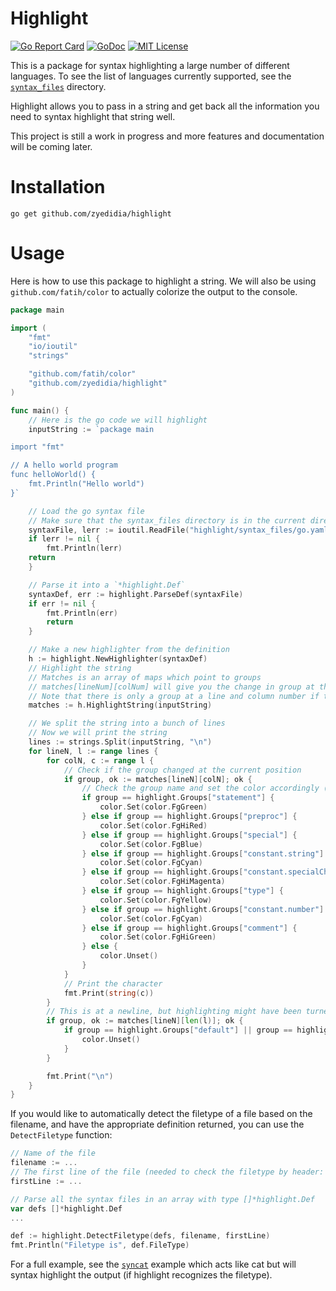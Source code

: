 # Highlight
[![Go Report Card](https://goreportcard.com/badge/github.com/zyedidia/highlight)](https://goreportcard.com/report/github.com/zyedidia/highlight)
[![GoDoc](https://godoc.org/github.com/zyedidia/highlight?status.svg)](http://godoc.org/github.com/zyedidia/highlight)
[![MIT License](https://img.shields.io/badge/license-MIT-blue.svg)](https://github.com/zyedidia/highlight/blob/master/LICENSE)

This is a package for syntax highlighting a large number of different languages. To see the list of
languages currently supported, see the [`syntax_files`](./syntax_files) directory.

Highlight allows you to pass in a string and get back all the information you need to syntax highlight
that string well.

This project is still a work in progress and more features and documentation will be coming later.

# Installation

```
go get github.com/zyedidia/highlight
```

# Usage

Here is how to use this package to highlight a string. We will also be using `github.com/fatih/color` to actually
colorize the output to the console.

```go
package main

import (
    "fmt"
    "io/ioutil"
    "strings"

    "github.com/fatih/color"
    "github.com/zyedidia/highlight"
)

func main() {
    // Here is the go code we will highlight
    inputString := `package main

import "fmt"

// A hello world program
func helloWorld() {
    fmt.Println("Hello world")
}`

    // Load the go syntax file
    // Make sure that the syntax_files directory is in the current directory
    syntaxFile, lerr := ioutil.ReadFile("highlight/syntax_files/go.yaml")
    if lerr != nil {
        fmt.Println(lerr)
	return
    }    

    // Parse it into a `*highlight.Def`
    syntaxDef, err := highlight.ParseDef(syntaxFile)
    if err != nil {
        fmt.Println(err)
        return
    }

    // Make a new highlighter from the definition
    h := highlight.NewHighlighter(syntaxDef)
    // Highlight the string
    // Matches is an array of maps which point to groups
    // matches[lineNum][colNum] will give you the change in group at that line and column number
    // Note that there is only a group at a line and column number if the syntax highlighting changed at that position
    matches := h.HighlightString(inputString)

    // We split the string into a bunch of lines
    // Now we will print the string
    lines := strings.Split(inputString, "\n")
    for lineN, l := range lines {
        for colN, c := range l {
            // Check if the group changed at the current position
            if group, ok := matches[lineN][colN]; ok {
                // Check the group name and set the color accordingly (the colors chosen are arbitrary)
                if group == highlight.Groups["statement"] {
                    color.Set(color.FgGreen)
                } else if group == highlight.Groups["preproc"] {
                    color.Set(color.FgHiRed)
                } else if group == highlight.Groups["special"] {
                    color.Set(color.FgBlue)
                } else if group == highlight.Groups["constant.string"] {
                    color.Set(color.FgCyan)
                } else if group == highlight.Groups["constant.specialChar"] {
                    color.Set(color.FgHiMagenta)
                } else if group == highlight.Groups["type"] {
                    color.Set(color.FgYellow)
                } else if group == highlight.Groups["constant.number"] {
                    color.Set(color.FgCyan)
                } else if group == highlight.Groups["comment"] {
                    color.Set(color.FgHiGreen)
                } else {
                    color.Unset()
                }
            }
            // Print the character
            fmt.Print(string(c))
        }
        // This is at a newline, but highlighting might have been turned off at the very end of the line so we should check that.
        if group, ok := matches[lineN][len(l)]; ok {
            if group == highlight.Groups["default"] || group == highlight.Groups[""] {
                color.Unset()
            }
        }

        fmt.Print("\n")
    }
}
```

If you would like to automatically detect the filetype of a file based on the filename, and have the appropriate definition returned,
you can use the `DetectFiletype` function:

```go
// Name of the file
filename := ...
// The first line of the file (needed to check the filetype by header: e.g. `#!/bin/bash` means shell)
firstLine := ...

// Parse all the syntax files in an array with type []*highlight.Def
var defs []*highlight.Def
...

def := highlight.DetectFiletype(defs, filename, firstLine)
fmt.Println("Filetype is", def.FileType)
```

For a full example, see the [`syncat`](./examples) example which acts like cat but will syntax highlight the output (if highlight recognizes the filetype).
